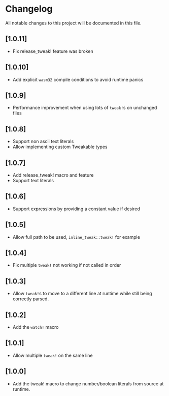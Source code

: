 # Changelog

All notable changes to this project will be documented in this file.

## [1.0.11]

 - Fix release_tweak! feature was broken

## [1.0.10]

 - Add explicit `wasm32` compile conditions to avoid runtime panics

## [1.0.9]

 - Performance improvement when using lots of `tweak!`s on unchanged files

## [1.0.8]

 - Support non ascii text literals
 - Allow implementing custom Tweakable types

## [1.0.7]

 - Add release_tweak! macro and feature
 - Support text literals

## [1.0.6]

 - Support expressions by providing a constant value if desired

## [1.0.5]

 - Allow full path to be used, `inline_tweak::tweak!` for example

## [1.0.4]

 - Fix  multiple `tweak!` not working if not called in order

## [1.0.3]

 - Allow `tweak!`s to move to a different line at runtime while still being correctly parsed.

## [1.0.2]

 - Add the `watch!` macro
 
## [1.0.1]

 - Allow multiple `tweak!` on the same line

## [1.0.0]
 - Add the tweak! macro to change number/boolean literals from source at runtime.
